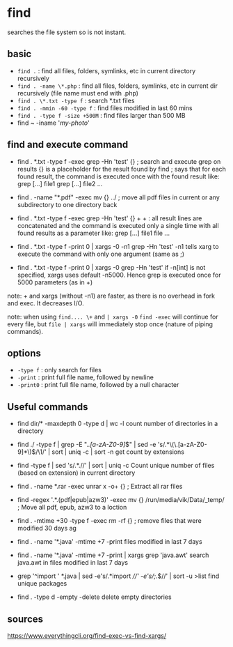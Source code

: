 # find
searches the file system so is not instant.

## basic
- `find .` : find all files, folders, symlinks, etc in current directory recursively
- `find . -name \*.php` : find all files, folders, symlinks, etc in current dir recursively (file name must end with .php)
- `find . \*.txt -type f` : search *.txt files
- `find . -mmin -60 -type f` : find files modified in last 60 mins
- `find . -type f -size +500M` : find files larger than 500 MB
- find ~ -iname '*my-photo*'

## find and execute command
- find . \*.txt -type f -exec grep -Hn 'test' {} \;
search and execute grep on results
{} is a placeholder for the result found by find
\; says that for each found result, the command is executed once with the found result
like:
grep [...] file1
grep [...] file2
...

- find . -name "*.pdf" -exec mv {} ../ \;
move all pdf files in current or any subdirectory to one directory back

- find . \*.txt -type f -exec grep -Hn 'test' {} \+
\+ : all result lines are concatenated and the command is executed only a single time with all found results as a parameter
like:
grep [...] file1 file ...

- find . \*.txt -type f -print 0 | xargs -0 -n1 grep -Hn 'test'
-n1 tells xarg to execute the command with only one argument (same as \;)
- find . \*.txt -type f -print 0 | xargs -0 grep -Hn 'test'
if -n[int] is not specified, xargs uses default -n5000. Hence grep is executed once for 5000 parameters (as in \+)

note: + and xargs (without -n1) are faster, as there is no overhead in fork and exec. It decreases I/O.

note: when using `find.... \+` and `| xargs -0` `find -exec` will continue for every file, but `file | xargs` will immediately stop once (nature of piping commands).


## options
* `-type f` : only search for files
* `-print` : print full file name, followed by newline
* `-print0` : print full file name, followed by a null character

## Useful commands
- find dir/* -maxdepth 0 -type d | wc -l
count number of directories in a directory
- find ./ -type f | grep -E ".*\.[a-zA-Z0-9]*$" | sed -e 's/.*\(\.[a-zA-Z0-9]*\)$/\1/' | sort | uniq -c | sort -n
get count by extensions

- find -type f | sed 's/.*\.//' | sort | uniq -c
Count unique number of files (based on extension) in current directory

- find . -name *.rar -exec unrar x -o+ {} \;
Extract all rar files

- find -regex '.*\.\(pdf\|epub\|azw3\)' -exec mv {} /run/media/vik/Data/_temp/ \;
Move all pdf, epub, azw3 to a loction

- find . -mtime +30 -type f -exec rm -rf {} \;
remove files that were modified 30 days ag

- find . -name '*.java' -mtime +7 -print
files modified in last 7 days

- find . -name '*.java' -mtime +7 -print | xargs grep 'java.awt'
search java.awt in files modified in last 7 days

-   grep '^import ' *.java | sed -e's/.*import  *//' -e's/;.*$//' | sort -u >list
find unique packages

- find . -type d -empty -delete
delete empty directories

## sources
https://www.everythingcli.org/find-exec-vs-find-xargs/

